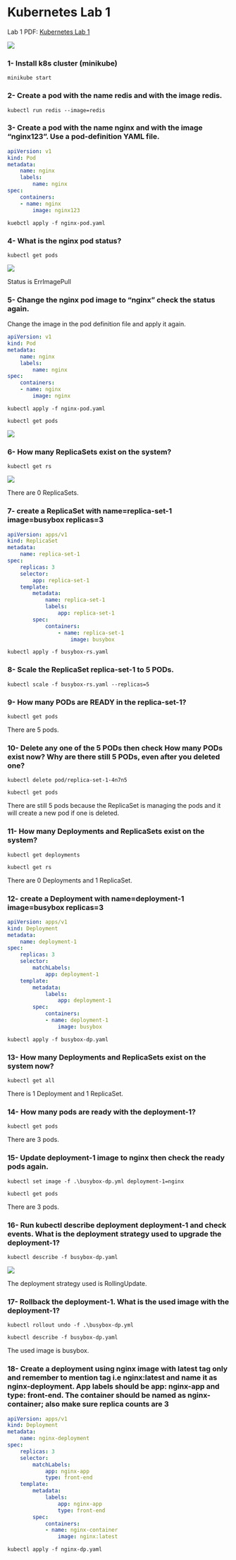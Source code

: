 # Kubernetes Lab 1

Lab 1 PDF: [Kubernetes Lab 1](lab1.pdf)

![](screenshots/lab1.png)

### 1-  Install k8s cluster (minikube)

``` minikube start ```

### 2- Create a pod with the name redis and with the image redis.

``` kubectl run redis --image=redis ```

### 3- Create a pod with the name nginx and with the image “nginx123”. Use a pod-definition YAML file.

```yaml
apiVersion: v1
kind: Pod
metadata:
    name: nginx
    labels:
        name: nginx
spec:
    containers:
    - name: nginx
        image: nginx123
```

```kuebctl apply -f nginx-pod.yaml```

### 4- What is the nginx pod status?

```kubectl get pods```

![](screenshots/4.png)

Status is ErrImagePull

### 5- Change the nginx pod image to “nginx” check the status again.

Change the image in the pod definition file and apply it again.

```yaml
apiVersion: v1
kind: Pod
metadata:
    name: nginx
    labels:
        name: nginx
spec:
    containers:
    - name: nginx
        image: nginx
```

```kubectl apply -f nginx-pod.yaml```

```kubectl get pods```

![](screenshots/5.png)

### 6- How many ReplicaSets exist on the system?

```kubectl get rs```

![](screenshots/6.png)

There are 0 ReplicaSets.

### 7- create a ReplicaSet with name=replica-set-1 image=busybox replicas=3

```yaml
apiVersion: apps/v1
kind: ReplicaSet
metadata:
    name: replica-set-1
spec:
    replicas: 3
    selector:
        app: replica-set-1
    template:
        metadata:
            name: replica-set-1
            labels:
                app: replica-set-1
        spec:
            containers:
                - name: replica-set-1
                    image: busybox
```

```kubectl apply -f busybox-rs.yaml```

### 8- Scale the ReplicaSet replica-set-1 to 5 PODs.

```kubectl scale -f busybox-rs.yaml --replicas=5```

### 9- How many PODs are READY in the replica-set-1?

```kubectl get pods```

There are 5 pods.

### 10- Delete any one of the 5 PODs then check How many PODs exist now? Why are there still 5 PODs, even after you deleted one?

```kubectl delete pod/replica-set-1-4n7n5```

```kubectl get pods```

There are still 5 pods because the ReplicaSet is managing the pods and it will create a new pod if one is deleted.

### 11- How many Deployments and ReplicaSets exist on the system?

```kubectl get deployments```

```kubectl get rs```

There are 0 Deployments and 1 ReplicaSet.

### 12- create a Deployment with name=deployment-1 image=busybox replicas=3

```yaml
apiVersion: apps/v1
kind: Deployment
metadata:
    name: deployment-1
spec:
    replicas: 3
    selector:
        matchLabels:
            app: deployment-1
    template:
        metadata:
            labels:
                app: deployment-1
        spec:
            containers:
            - name: deployment-1
                image: busybox
```

```kubectl apply -f busybox-dp.yaml```

### 13- How many Deployments and ReplicaSets exist on the system now?

```kubectl get all```

There is 1 Deployment and 1 ReplicaSet.

### 14- How many pods are ready with the deployment-1?

```kubectl get pods```

There are 3 pods.

### 15- Update deployment-1 image to nginx then check the ready pods again.

```kubectl set image -f .\busybox-dp.yml deployment-1=nginx```

```kubectl get pods```

There are 3 pods.

### 16- Run kubectl describe deployment deployment-1 and check events. What is the deployment strategy used to upgrade the deployment-1?

```kubectl describe -f busybox-dp.yaml```

![](screenshots/16.png)

The deployment strategy used is RollingUpdate.

### 17- Rollback the deployment-1. What is the used image with the deployment-1?

```kubectl rollout undo -f .\busybox-dp.yml```

```kubectl describe -f busybox-dp.yaml```

The used image is busybox.

### 18- Create a deployment using nginx image with latest tag only and remember to mention tag i.e nginx:latest and name it as nginx-deployment. App labels should be app: nginx-app and type: front-end. The container should be named as nginx-container; also make sure replica counts are 3

```yaml
apiVersion: apps/v1
kind: Deployment
metadata:
    name: nginx-deployment
spec:
    replicas: 3
    selector:
        matchLabels:
            app: nginx-app
            type: front-end
    template:
        metadata:
            labels:
                app: nginx-app
                type: front-end
        spec:
            containers:
            - name: nginx-container
                image: nginx:latest
```

```kubectl apply -f nginx-dp.yaml```
